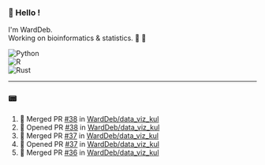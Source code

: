### :robot: Hello !

I'm WardDeb.  
Working on bioinformatics & statistics. 🧬 🧪  

![Python](https://img.shields.io/badge/python-3670A0?style=for-the-badge&logo=python&logoColor=ffdd54)  
![R](https://img.shields.io/badge/r-%23276DC3.svg?style=for-the-badge&logo=r&logoColor=white)  
![Rust](https://img.shields.io/badge/rust-%23000000.svg?style=for-the-badge&logo=rust&logoColor=white)  

---

### :pager:

<!--START_SECTION:activity-->
1. 🎉 Merged PR [#38](https://github.com/WardDeb/data_viz_kul/pull/38) in [WardDeb/data_viz_kul](https://github.com/WardDeb/data_viz_kul)
2. 💪 Opened PR [#38](https://github.com/WardDeb/data_viz_kul/pull/38) in [WardDeb/data_viz_kul](https://github.com/WardDeb/data_viz_kul)
3. 🎉 Merged PR [#37](https://github.com/WardDeb/data_viz_kul/pull/37) in [WardDeb/data_viz_kul](https://github.com/WardDeb/data_viz_kul)
4. 💪 Opened PR [#37](https://github.com/WardDeb/data_viz_kul/pull/37) in [WardDeb/data_viz_kul](https://github.com/WardDeb/data_viz_kul)
5. 🎉 Merged PR [#36](https://github.com/WardDeb/data_viz_kul/pull/36) in [WardDeb/data_viz_kul](https://github.com/WardDeb/data_viz_kul)
<!--END_SECTION:activity-->

